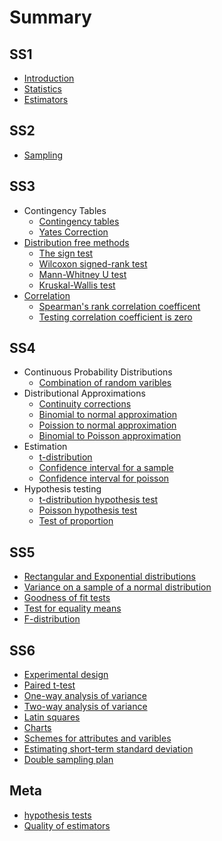 # Summary

## SS1

* [Introduction](README.md)
* [Statistics](statistics.md)
* [Estimators](standard-error-of-the-mean.md)

## SS2

* [Sampling](ss2/sampling.md)

## SS3

* Contingency Tables
  * [Contingency tables](ss3/contingency-tables.md)
  * [Yates Correction](ss3/yates-correction.md)
* [Distribution free methods](ss3/distribution-free-methods.md)
  * [The sign test](ss3/the-sign-test.md)
  * [Wilcoxon signed-rank test](/ss3/wilcoxon-signed-rank-test.md#wilcoxon-signed-rank-test)
  * [Mann-Whitney U test](ss3/mann-whitney-u-test.md)
  * [Kruskal-Wallis test ](ss3/kruskal-wallis-test.md)
* [Correlation](ss3/correlation.md)
  * [Spearman's rank correlation coefficent](ss3/spearman's-rank-correlation-coefficent.md)
  * [Testing correlation coefficient is zero](ss3/testing-correlation-coefficient-is-zero.md)

## SS4

* Continuous Probability Distributions
  * [Combination of random varibles](ss4/combination-of-random-varibles.md)
* Distributional Approximations
  * [Continuity corrections](ss4/continuity-corrections.md)
  * [Binomial to normal approximation](ss4/binomial-to-normal-approximation.md)
  * [Poission to normal approximation](ss4/poission-to-normal-approximation.md)
  * [Binomial to Poisson approximation](ss4/binomial-to-poisson-approximation.md)
* Estimation
  * [t-distribution](ss4/t-distribution.md)
  * [Confidence interval for a sample](ss4/confidence-interval-for-a-sample.md)
  * [Confidence interval for poisson](ss4/confidence-interval-for-poisson.md)
* Hypothesis testing
  * [t-distribution hypothesis test](ss4/hypothesis-test-for-mean.md)
  * [Poisson hypothesis test](ss4/test-for-proportionmean-of-poisson-distriution.md)
  * [Test of proportion](ss4/test-of-proportion.md)

## SS5

* [Rectangular and Exponential distributions](ss5/rectangular-and-exponential-distributions.md)
* [Variance on a sample of a normal distribution](ss5/variance-on-a-sample-of-a-normal-distribution.md)
* [Goodness of fit tests](ss5/goodness-of-fit-tests.md)
* [Test for equality means](ss5/test-for-equality-of-varience-in-normal-distributions.md)
* [F-distribution](ss5/test-equal-variance-of-normal-distributions.md)

## SS6

* [Experimental design](ss6/experimental-design.md)
* [Paired t-test](ss6/paired-t-test.md)
* [One-way analysis of variance](ss6/one-way-analysis-of-variance.md)
* [Two-way analysis of variance](ss6/two-way-analysis-of-variance.md)
* [Latin squares](ss6/latin-squares.md)
* [Charts](ss6/charts.md)
* [Schemes for attributes and varibles](schemes-for-attributes-and-varibles.md)
* [Estimating short-term standard deviation](ss6/estimating-short-term-standard-deviation.md)
* [Double sampling plan](ss6/double-sampling-plan.md)

## Meta

* [hypothesis tests](meta/hypothesis-tests.md)
* [Quality of estimators](meta/quality-of-estimators.md)

